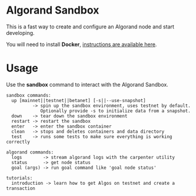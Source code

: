 # Algorand Sandbox

This is a fast way to create and configure an Algorand node and start developing.

You will need to install **Docker**, [instructions are available here](https://docs.docker.com/v17.09/engine/installation/).

# Usage

Use the **sandbox** command to interact with the Algorand Sandbox.
```
sandbox commands:
  up [mainnet||testnet||betanet] [-s||--use-snapshot]
          -> spin up the sandbox environment, uses testnet by default.
             Optionally provide -s to initialize data from a snapshot.
  down    -> tear down the sandbox environment
  restart -> restart the sandbox
  enter   -> enter the sandbox container
  clean   -> stops and deletes containers and data directory
  test    -> runs some tests to make sure everything is working correctly

algorand commands:
  logs        -> stream algorand logs with the carpenter utility
  status      -> get node status
  goal (args) -> run goal command like 'goal node status'

tutorials:
  introduction -> learn how to get Algos on testnet and create a transaction
```
